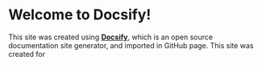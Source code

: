 # Welcome to Docsify!

This site was created using [**Docsify**](https://docsify.js.org), which is an open source documentation site generator, and imported in GitHub page. This site was created for 
